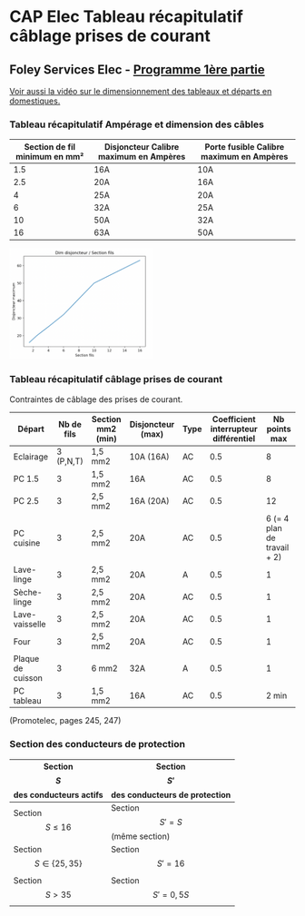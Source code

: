# CAP Elec Tableau récapitulatif câblage prises de courant
## Foley Services Elec - [Programme 1ère partie](../1ere_partie/README.md)

[Voir aussi la vidéo sur le dimensionnement des tableaux et départs en domestiques.](./CAP_Elec_1_07B.md)

### Tableau récapitulatif Ampérage et dimension des câbles

| Section de fil minimum en mm² | Disjoncteur Calibre maximum en Ampères | Porte fusible Calibre maximum en Ampères |
| ----------------------------- | ----------------------------- | -------------------------------------- |
|              1.5              |                  16A                   | 10A |
|              2.5              |                  20A                   | 16A |
|              4                |                  25A                   | 20A |
|              6                |                  32A                   | 25A |
|              10               |                  50A                   | 32A |
|              16               |                  63A                   | 50A |

<img src="./images/Tab_dim.png" width="50%">

### Tableau récapitulatif câblage prises de courant

Contraintes de câblage des prises de courant.

| Départ | Nb de fils | Section mm2 (min) | Disjoncteur (max) | Type | Coefficient interrupteur différentiel | Nb points max |
|--------------|---------------|----------|---------|---------|---------|---------- |
| Eclairage | 3 (P,N,T) | 1,5 mm2 | 10A (16A) | AC | 0.5 | 8 |
| PC 1.5 | 3 | 1,5 mm2 | 16A | AC | 0.5 | 8 |
| PC 2.5 | 3 | 2,5 mm2 | 16A (20A) | AC | 0.5 | 12 |
| PC cuisine | 3 | 2,5 mm2 | 20A | AC | 0.5 | 6 (= 4 plan de travail + 2) |
| Lave-linge | 3 | 2,5 mm2 | 20A | A | 0.5 | 1 |
| Sèche-linge | 3 | 2,5 mm2 | 20A | AC | 0.5 | 1 |
| Lave-vaisselle | 3 | 2,5 mm2 | 20A | AC | 0.5 | 1 |
| Four | 3 | 2,5 mm2 | 20A | AC | 0.5 | 1 |
| Plaque de cuisson | 3 | 6 mm2 | 32A | A | 0.5 | 1 |
| PC tableau | 3 | 1,5 mm2 | 16A | AC | 0.5 | 2 min |

(Promotelec, pages 245, 247)

### Section des conducteurs de protection

| Section $$S$$ des conducteurs actifs | Section $$S'$$ des conducteurs de protection |
|--------------------------------|---------------------------------------|
| Section $$S \leq 16$$ | Section $$S' = S$$ (même section) |
| Section $$S \in \{ 25, 35 \}$$ | Section $$S' = 16$$ |
| Section $$S > 35$$ | Section $$S' = 0,5 S$$ |
